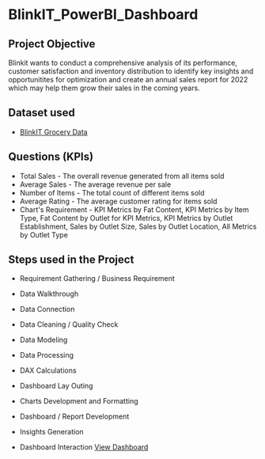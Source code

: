 # BlinkIT_PowerBI_Dashboard
## Project Objective
Blinkit wants to conduct a comprehensive analysis of its performance, customer satisfaction and inventory distribution to identify key insights and opportunitites for optimization and create an annual sales report for 2022 which may help them grow their sales in the coming years.

## Dataset used
- <a href="https://github.com/Debanshu111/Blinkit_PowerBi_Dashboard/blob/main/BlinkIT%20Grocery%20Data.xlsx">BlinkIT Grocery Data</a>

## Questions (KPIs)
- Total Sales - The overall revenue generated from all items sold
- Average Sales - The average revenue per sale
- Number of Items - The total count of different items sold
- Average Rating - The average customer rating for items sold
- Chart's Requirement - KPI Metrics by Fat Content, KPI Metrics by Item Type, Fat Content by Outlet for KPI Metrics, KPI Metrics by Outlet Establishment, Sales by Outlet Size, Sales by Outlet Location, All Metrics by Outlet Type

## Steps used in the Project
- Requirement Gathering / Business Requirement
- Data Walkthrough
- Data Connection
- Data Cleaning / Quality Check
- Data Modeling
- Data Processing
- DAX Calculations
- Dashboard Lay Outing
- Charts Development and Formatting
- Dashboard / Report Development
- Insights Generation

- Dashboard Interaction <a href="https://github.com/Debanshu111/Blinkit_PowerBi_Dashboard/blob/main/Blinkit_PowerBi.png">View Dashboard</a>
